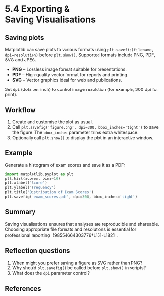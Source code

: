 # 5.4 Exporting & Saving Visualisations

## Saving plots

Matplotlib can save plots to various formats using `plt.savefig(filename, dpi=resolution)` before `plt.show()`. Supported formats include PNG, PDF, SVG and JPEG.

* **PNG** – Lossless image format suitable for presentations.
* **PDF** – High‑quality vector format for reports and printing.
* **SVG** – Vector graphics ideal for web and publications.

Set `dpi` (dots per inch) to control image resolution (for example, 300 dpi for print).

## Workflow

1. Create and customise the plot as usual.
2. Call `plt.savefig('figure.png', dpi=300, bbox_inches='tight')` to save the figure. The `bbox_inches` parameter trims extra whitespace.
3. Optionally call `plt.show()` to display the plot in an interactive window.

## Example

Generate a histogram of exam scores and save it as a PDF:

```python
import matplotlib.pyplot as plt
plt.hist(scores, bins=10)
plt.xlabel('Score')
plt.ylabel('Frequency')
plt.title('Distribution of Exam Scores')
plt.savefig('exam_scores.pdf', dpi=300, bbox_inches='tight')
```

## Summary

Saving visualisations ensures that analyses are reproducible and shareable. Choosing appropriate file formats and resolutions is essential for professional reporting【98554664303776†L151-L182】.

## Reflection questions

1. When might you prefer saving a figure as SVG rather than PNG?
2. Why should `plt.savefig()` be called before `plt.show()` in scripts?
3. What does the `dpi` parameter control?

## References

[^1]: General information on exporting figures from Matplotlib【98554664303776†L151-L182】.
